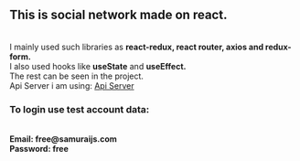 <h2>This is social network made on react.</h2> <br>
I mainly used such libraries as <b>react-redux, react router, axios and redux-form.</b> <br>
I also used hooks like <b>useState</b> and <b>useEffect.</b> <br>
The rest can be seen in the project. <br>
Api Server i am using: <a href="https://social-network.samuraijs.com/api/1.0">Api Server </a> <br>
<h3>To login use test account data:</h3> <br>
<b>Email: free@samuraijs.com</b> <br>
<b>Password: free</b>
